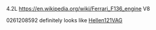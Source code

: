 4.2L https://en.wikipedia.org/wiki/Ferrari_F136_engine V8

0261208592 definitely looks like [Hellen121VAG](Hellen121VAG)